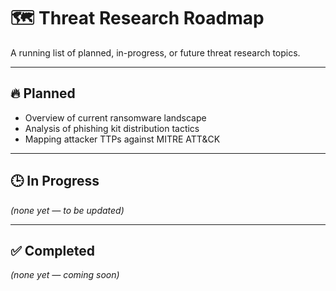 # 🗺️ Threat Research Roadmap

A running list of planned, in-progress, or future threat research topics.

---

## 🔥 Planned

- Overview of current ransomware landscape
- Analysis of phishing kit distribution tactics
- Mapping attacker TTPs against MITRE ATT&CK

---

## 🕒 In Progress

*(none yet — to be updated)*

---

## ✅ Completed

*(none yet — coming soon)*
